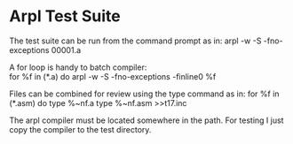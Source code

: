 # Arpl Test Suite

The test suite can be run from the command prompt as in:
	arpl -w -S -fno-exceptions 00001.a

A for loop is handy to batch compiler:	
	for %f in (*.a) do arpl -w -S -fno-exceptions -finline0 %f

Files can be combined for review using the type command as in:
	for %f in (*.asm) do type %~nf.a type %~nf.asm >>t17.inc
	
The arpl compiler must be located somewhere in the path.
For testing I just copy the compiler to the test directory.
